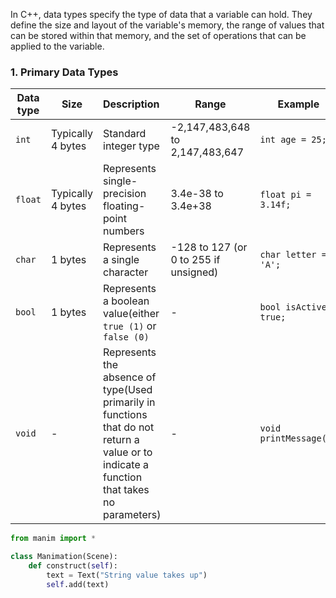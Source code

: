 In C++, data types specify the type of data that a variable can hold. They define the size and layout of the variable's memory, the range of values that can be stored within that memory, and the set of operations that can be applied to the variable.

### 1. Primary Data Types

| Data type | Size              | Description                                                                                                                               | Range                                 | Example                 |
| --------- | ----------------- | :---------------------------------------------------------------------------------------------------------------------------------------- | ------------------------------------- | ----------------------- |
| `int`     | Typically 4 bytes | Standard integer type                                                                                                                     | -2,147,483,648 to 2,147,483,647       | `int age = 25;`         |
| `float`   | Typically 4 bytes | Represents single-precision floating-point numbers                                                                                        | 3.4e-38 to 3.4e+38                    | `float pi = 3.14f;`     |
| `char`    | 1 bytes           | Represents a single character                                                                                                             | -128 to 127 (or 0 to 255 if unsigned) | `char letter = 'A';`    |
| `bool`    | 1 bytes           | Represents a boolean value(either `true (1)` or `false (0)`                                                                               | -                                     | `bool isActive = true;` |
| `void`    | -                 | Represents the absence of type(Used primarily in functions that do not return a value or to indicate a function that takes no parameters) | -                                     | `void printMessage();`  |

```python
from manim import *

class Manimation(Scene):
	def construct(self):
		text = Text("String value takes up")
		self.add(text)
```

   

